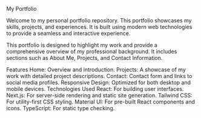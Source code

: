
My Portfolio

Welcome to my personal portfolio repository. This portfolio showcases my skills, projects, and experiences. It is built using modern web technologies to provide a seamless and interactive experience.

This portfolio is designed to highlight my work and provide a comprehensive overview of my professional background. It includes sections such as About Me, Projects, and Contact Information.

Features
Home: Overview and introduction.
Projects: A showcase of my work with detailed project descriptions.
Contact: Contact form and links to social media profiles.
Responsive Design: Optimized for both desktop and mobile devices.
Technologies Used
React: For building user interfaces.
Next.js: For server-side rendering and static site generation.
Tailwind CSS: For utility-first CSS styling.
Material UI: For pre-built React components and icons.
TypeScript: For static type checking.
